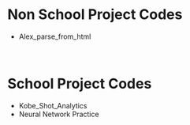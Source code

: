 
<h1>Non School Project Codes</h1>
<ul>
  <li>Alex_parse_from_html</li>
</ul>
<br>
<h1>School Project Codes</h1>
<ul>
  <li>Kobe_Shot_Analytics</li>
  <li>Neural Network Practice</li>
</ul>

